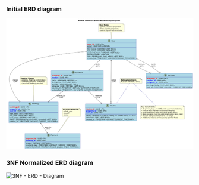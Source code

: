 ### Initial ERD diagram

![Initial ERD diagram](./initial-erd-diagram.png)

### 3NF Normalized ERD diagram

![3NF - ERD - Diagram](./ERD-Diagram.png")
